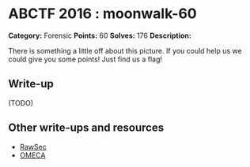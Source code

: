 # ABCTF 2016 : moonwalk-60

**Category:** Forensic
**Points:** 60
**Solves:** 176
**Description:**

There is something a little off about this picture. If you could help us we could give you some points! Just find us a flag!

## Write-up

(TODO)

## Other write-ups and resources

* [RawSec](https://rawsec.ml/en/ABCTF-60-MoonWalk-Forensics/)
* [OMECA](https://github.com/nbrisset/CTF/blob/master/abctf-2016/challenges/moonwalk-60)
